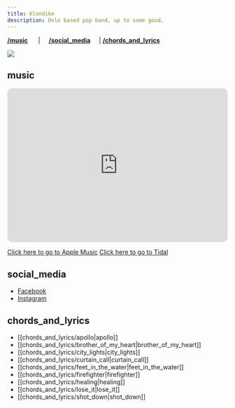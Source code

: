 ```yaml
---
title: klondike
description: Oslo based pop band, up to some good.
---
```


[**/music**](#music)      |     [**/social_media**](#social_media)     | [**/chords_and_lyrics**](#chords_and_lyrics)

<img src="https://havn.blog/uploads/2024/fellesbilde-liggendeweb.webp">

## music

<iframe style="border-radius:12px" src="https://open.spotify.com/embed/artist/4sMdfFU2LPV51Bi2ngyl1W?utm_source=generator" width="100%" height="352" frameBorder="0" allowfullscreen="" allow="autoplay; clipboard-write; encrypted-media; fullscreen; picture-in-picture" loading="lazy"></iframe>

[Click here to go to Apple Music](https://music.apple.com/no/artist/klondike/1463406042)
[Click here to go to Tidal](https://tidal.com/browse/artist/6694130)

## social_media

- [Facebook](https://www.facebook.com/klondikeband)
- [Instagram](https://www.instagram.com/klondikeband)

## chords_and_lyrics

- [[chords_and_lyrics/apollo|apollo]]
- [[chords_and_lyrics/brother_of_my_heart|brother_of_my_heart]]
- [[chords_and_lyrics/city_lights|city_lights]]
- [[chords_and_lyrics/curtain_call|curtain_call]]
- [[chords_and_lyrics/feet_in_the_water|feet_in_the_water]]
- [[chords_and_lyrics/firefighter|firefighter]]
- [[chords_and_lyrics/healing|healing]]
- [[chords_and_lyrics/lose_it|lose_it]]
- [[chords_and_lyrics/shot_down|shot_down]]
